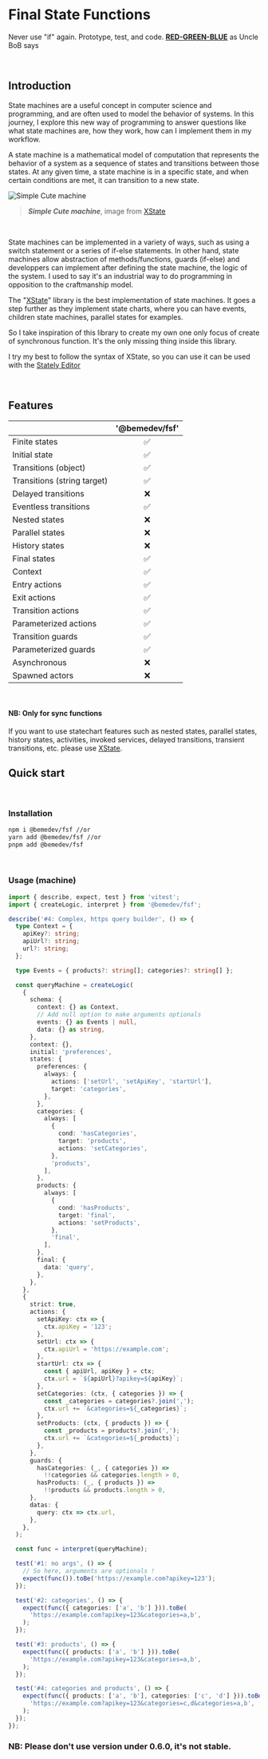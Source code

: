 # **Final State Functions**

Never use "if" again. Prototype, test, and code.
**<u>[RED-GREEN-BLUE](https://blog.cleancoder.com/uncle-bob/2014/12/17/TheCyclesOfTDD.html)</u>**
as Uncle BoB says

<br/>

## Introduction

State machines are a useful concept in computer science and programming,
and are often used to model the behavior of systems. In this journey, I
explore this new way of programming to answer questions like what state
machines are, how they work, how can I implement them in my workflow.

A state machine is a mathematical model of computation that represents the
behavior of a system as a sequence of states and transitions between those
states. At any given time, a state machine is in a specific state, and when
certain conditions are met, it can transition to a new state.

![Simple Cute machine](./public/transitions-events.af54e0b5.svg)

> **_Simple Cute machine_**, image from
> [XState](https://xstate.js.org/docs/guides/introduction-to-state-machines-and-statecharts/#transitions-and-events)

<br/>

State machines can be implemented in a variety of ways, such as using a
switch statement or a series of if-else statements. In other hand, state
machines allow abstraction of methods/functions, guards (if-else) and
developpers can implement after defining the state machine, the logic of
the system. I used to say it's an industrial way to do programming in
opposition to the craftmanship model.

The "[XState](https://xstate.js.org/docs/)" library is the best
implementation of state machines. It goes a step further as they implement
state charts, where you can have events, children state machines, parallel
states for examples.

So I take inspiration of this library to create my own one only focus of
create of synchronous function. It's the only missing thing inside this
library.

I try my best to follow the syntax of XState, so you can use it can be used
with the
[Stately Editor](https://stately.ai/registry/discover?page=1&facetFilters=%255B%255D&numericFilters=%255B%255D)

<br />

## Features

|                             | **'@bemedev/fsf'** |
| --------------------------- | :----------------: |
| Finite states               |         ✅         |
| Initial state               |         ✅         |
| Transitions (object)        |         ✅         |
| Transitions (string target) |         ✅         |
| Delayed transitions         |         ❌         |
| Eventless transitions       |         ✅         |
| Nested states               |         ❌         |
| Parallel states             |         ❌         |
| History states              |         ❌         |
| Final states                |         ✅         |
| Context                     |         ✅         |
| Entry actions               |         ✅         |
| Exit actions                |         ✅         |
| Transition actions          |         ✅         |
| Parameterized actions       |         ✅         |
| Transition guards           |         ✅         |
| Parameterized guards        |         ✅         |
| Asynchronous                |         ❌         |
| Spawned actors              |         ❌         |

<br/>

#### **NB: Only for sync functions**

If you want to use statechart features such as nested states, parallel
states, history states, activities, invoked services, delayed transitions,
transient transitions, etc. please use
[<u>XState</u>](https://github.com/statelyai/xstate). <br/>

## Quick start

<br/>

### Installation

```bash
npm i @bemedev/fsf //or
yarn add @bemedev/fsf //or
pnpm add @bemedev/fsf
```

<br/>

### Usage (machine)

```ts
import { describe, expect, test } from 'vitest';
import { createLogic, interpret } from '@bemedev/fsf';

describe('#4: Complex, https query builder', () => {
  type Context = {
    apiKey?: string;
    apiUrl?: string;
    url?: string;
  };

  type Events = { products?: string[]; categories?: string[] };

  const queryMachine = createLogic(
    {
      schema: {
        context: {} as Context,
        // Add null option to make arguments optionals
        events: {} as Events | null,
        data: {} as string,
      },
      context: {},
      initial: 'preferences',
      states: {
        preferences: {
          always: {
            actions: ['setUrl', 'setApiKey', 'startUrl'],
            target: 'categories',
          },
        },
        categories: {
          always: [
            {
              cond: 'hasCategories',
              target: 'products',
              actions: 'setCategories',
            },
            'products',
          ],
        },
        products: {
          always: [
            {
              cond: 'hasProducts',
              target: 'final',
              actions: 'setProducts',
            },
            'final',
          ],
        },
        final: {
          data: 'query',
        },
      },
    },
    {
      strict: true,
      actions: {
        setApiKey: ctx => {
          ctx.apiKey = '123';
        },
        setUrl: ctx => {
          ctx.apiUrl = 'https://example.com';
        },
        startUrl: ctx => {
          const { apiUrl, apiKey } = ctx;
          ctx.url = `${apiUrl}?apikey=${apiKey}`;
        },
        setCategories: (ctx, { categories }) => {
          const _categories = categories?.join(',');
          ctx.url += `&categories=${_categories}`;
        },
        setProducts: (ctx, { products }) => {
          const _products = products?.join(',');
          ctx.url += `&categories=${_products}`;
        },
      },
      guards: {
        hasCategories: (_, { categories }) =>
          !!categories && categories.length > 0,
        hasProducts: (_, { products }) =>
          !!products && products.length > 0,
      },
      datas: {
        query: ctx => ctx.url,
      },
    },
  );

  const func = interpret(queryMachine);

  test('#1: no args', () => {
    // So here, arguments are optionals !
    expect(func()).toBe('https://example.com?apikey=123');
  });

  test('#2: categories', () => {
    expect(func({ categories: ['a', 'b'] })).toBe(
      'https://example.com?apikey=123&categories=a,b',
    );
  });

  test('#3: products', () => {
    expect(func({ products: ['a', 'b'] })).toBe(
      'https://example.com?apikey=123&categories=a,b',
    );
  });

  test('#4: categories and products', () => {
    expect(func({ products: ['a', 'b'], categories: ['c', 'd'] })).toBe(
      'https://example.com?apikey=123&categories=c,d&categories=a,b',
    );
  });
});
```

### **NB**: Please don't use version under 0.6.0, it's not stable.
